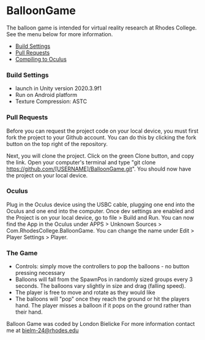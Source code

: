 # BalloonGame
The balloon game is intended for virtual reality research at Rhodes College. See the menu below for more information.

- [Build Settings](#build-settings)
- [Pull Requests](#pull-requests)
- [Compiling to Oculus](#oculus)



### Build Settings
- launch in Unity version 2020.3.9f1
- Run on Android platform
- Texture Compression: ASTC

### Pull Requests
Before you can request the project code on your local device, you must first fork the project to your Github account. You can do this by clicking the fork button on the top right of the repository. 

Next, you will clone the project. Click on the green Clone button, and copy the link. Open your computer's terminal and type "git clone https://github.com/[USERNAME]/BalloonGame.git". You should now have the project on your local device. 

### Oculus
Plug in the Oculus device using the USBC cable, plugging one end into the Oculus and one end into the computer. Once dev settings are enabled and the Project is on your local device, go to file > Build and Run. You can now find the App in the Oculus under APPS > Unknown Sources > Com.RhodesCollege.BalloonGame. You can change the name under Edit > Player Settings > Player. 

### The Game
- Controls: simply move the controllers to pop the balloons - no button pressing necessary
- Balloons will fall from the SpawnPos in randomly sized groups every 3 seconds. The balloons vary slightly in size and drag (falling speed).
- The player is free to move and rotate as they would like
- The balloons will "pop" once they reach the ground or hit the players hand. The player misses a balloon if it pops on the ground rather than their hand. 

Balloon Game was coded by London Bielicke
For more information contact me at bielm-24@rhodes.edu
